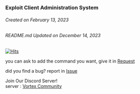 ### Exploit Client Administration System
###### Created on February 13, 2023
###### README.md Updated on December 14, 2023

[![Hits](https://hits.seeyoufarm.com/api/count/incr/badge.svg?url=https://github.com/Sidhsksjsjsh/Fe-Vortex-admin-V2&count_bg=%23000000&title_bg=%23000000&icon=apachecassandra.svg&icon_color=%23FFFFFF&title=Total+Views&edge_flat=false)](https://hits.seeyoufarm.com)

you can ask to add the command you want, give it in [Request](https://github.com/Sidhsksjsjsh/Fe-Vortex-admin-V2/pulls)

did you find a bug? report in [Issue](https://github.com/Sidhsksjsjsh/Fe-Vortex-admin-V2/issues)

Join Our Discord Server!  
server : [Vortex Community](https://discord.gg/ZcnSSpH63u)
